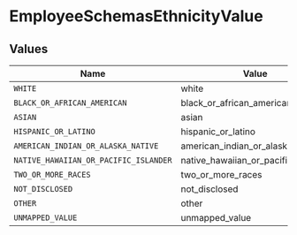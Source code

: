 # EmployeeSchemasEthnicityValue


## Values

| Name                                  | Value                                 |
| ------------------------------------- | ------------------------------------- |
| `WHITE`                               | white                                 |
| `BLACK_OR_AFRICAN_AMERICAN`           | black_or_african_american             |
| `ASIAN`                               | asian                                 |
| `HISPANIC_OR_LATINO`                  | hispanic_or_latino                    |
| `AMERICAN_INDIAN_OR_ALASKA_NATIVE`    | american_indian_or_alaska_native      |
| `NATIVE_HAWAIIAN_OR_PACIFIC_ISLANDER` | native_hawaiian_or_pacific_islander   |
| `TWO_OR_MORE_RACES`                   | two_or_more_races                     |
| `NOT_DISCLOSED`                       | not_disclosed                         |
| `OTHER`                               | other                                 |
| `UNMAPPED_VALUE`                      | unmapped_value                        |